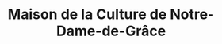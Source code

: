 ---
title: 'Maison de la Culture de Notre-Dame-de-Grâce'
location_type: community
icon: child
address: 3755 Rue Botrel, Montréal, QC H4A 3G8
area: NDG
---